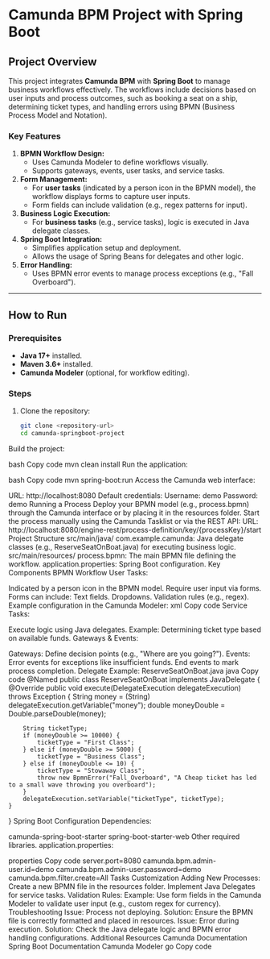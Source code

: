 # Camunda BPM Project with Spring Boot

## Project Overview
This project integrates **Camunda BPM** with **Spring Boot** to manage business workflows effectively. The workflows include decisions based on user inputs and process outcomes, such as booking a seat on a ship, determining ticket types, and handling errors using BPMN (Business Process Model and Notation).

### Key Features
1. **BPMN Workflow Design:**
   - Uses Camunda Modeler to define workflows visually.
   - Supports gateways, events, user tasks, and service tasks.
2. **Form Management:**
   - For **user tasks** (indicated by a person icon in the BPMN model), the workflow displays forms to capture user inputs.
   - Form fields can include validation (e.g., regex patterns for input).
3. **Business Logic Execution:**
   - For **business tasks** (e.g., service tasks), logic is executed in Java delegate classes.
4. **Spring Boot Integration:**
   - Simplifies application setup and deployment.
   - Allows the usage of Spring Beans for delegates and other logic.
5. **Error Handling:**
   - Uses BPMN error events to manage process exceptions (e.g., "Fall Overboard").

---

## How to Run

### Prerequisites
- **Java 17+** installed.
- **Maven 3.6+** installed.
- **Camunda Modeler** (optional, for workflow editing).

### Steps
1. Clone the repository:
   ```bash
   git clone <repository-url>
   cd camunda-springboot-project
Build the project:

bash
Copy code
mvn clean install
Run the application:

bash
Copy code
mvn spring-boot:run
Access the Camunda web interface:

URL: http://localhost:8080
Default credentials:
Username: demo
Password: demo
Running a Process
Deploy your BPMN model (e.g., process.bpmn) through the Camunda interface or by placing it in the resources folder.
Start the process manually using the Camunda Tasklist or via the REST API:
URL: http://localhost:8080/engine-rest/process-definition/key/{processKey}/start
Project Structure
src/main/java/
com.example.camunda:
Java delegate classes (e.g., ReserveSeatOnBoat.java) for executing business logic.
src/main/resources/
process.bpmn: The main BPMN file defining the workflow.
application.properties: Spring Boot configuration.
Key Components
BPMN Workflow
User Tasks:

Indicated by a person icon in the BPMN model.
Require user input via forms. Forms can include:
Text fields.
Dropdowns.
Validation rules (e.g., regex).
Example configuration in the Camunda Modeler:
xml
Copy code
<formField id="money" label="Available Money" type="string" />
Service Tasks:

Execute logic using Java delegates.
Example: Determining ticket type based on available funds.
Gateways & Events:

Gateways: Define decision points (e.g., "Where are you going?").
Events:
Error events for exceptions like insufficient funds.
End events to mark process completion.
Delegate Example: ReserveSeatOnBoat.java
java
Copy code
@Named
public class ReserveSeatOnBoat implements JavaDelegate {
    @Override
    public void execute(DelegateExecution delegateExecution) throws Exception {
        String money = (String) delegateExecution.getVariable("money");
        double moneyDouble = Double.parseDouble(money);

        String ticketType;
        if (moneyDouble >= 10000) {
            ticketType = "First Class";
        } else if (moneyDouble >= 5000) {
            ticketType = "Business Class";
        } else if (moneyDouble <= 10) {
            ticketType = "Stowaway Class";
            throw new BpmnError("Fall_Overboard", "A Cheap ticket has led to a small wave throwing you overboard");
        }
        delegateExecution.setVariable("ticketType", ticketType);
    }
}
Spring Boot Configuration
Dependencies:

camunda-spring-boot-starter
spring-boot-starter-web
Other required libraries.
application.properties:

properties
Copy code
server.port=8080
camunda.bpm.admin-user.id=demo
camunda.bpm.admin-user.password=demo
camunda.bpm.filter.create=All Tasks
Customization
Adding New Processes:
Create a new BPMN file in the resources folder.
Implement Java Delegates for service tasks.
Validation Rules:
Example: Use form fields in the Camunda Modeler to validate user input (e.g., custom regex for currency).
Troubleshooting
Issue: Process not deploying.
Solution: Ensure the BPMN file is correctly formatted and placed in resources.
Issue: Error during execution.
Solution: Check the Java delegate logic and BPMN error handling configurations.
Additional Resources
Camunda Documentation
Spring Boot Documentation
Camunda Modeler
go
Copy code
